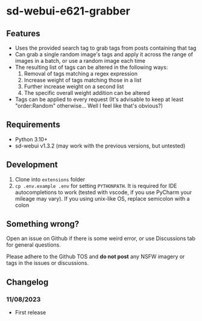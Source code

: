 # sd-webui-e621-grabber

## Features

- Uses the provided search tag to grab tags from posts containing that tag
- Can grab a single random image's tags and apply it across the range of images in a batch, or use a random image each time
- The resulting list of tags can be altered in the following ways:
    1. Removal of tags matching a regex expression
    2. Increase weight of tags matching those in a list
    3. Further increase weight on a second list
    4. The specific overall weight addition can be altered
- Tags can be applied to every request (It's advisable to keep at least "order:Random" otherwise... Well I feel like that's obvious?)

## Requirements

- Python 3.10+
- sd-webui v1.3.2 (may work with the previous versions, but untested)

## Development

1. Clone into `extensions` folder
2. `cp .env.example .env` for setting `PYTHONPATH`. It is required for IDE autocompletions to work (tested with vscode, if you use PyCharm your mileage may vary). If you using unix-like OS, replace semicolon with a colon

## Something wrong?

Open an issue on Github if there is some weird error, or use Discussions tab for general questions.

Please adhere to the Github TOS and **do not post** any NSFW imagery or tags in the issues or discussions.

## Changelog

### 11/08/2023

- First release
